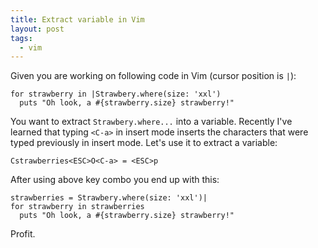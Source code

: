 ```yaml
---
title: Extract variable in Vim
layout: post
tags:
  - vim
---
```


Given you are working on following code in Vim (cursor position is `|`):

    for strawberry in |Strawbery.where(size: 'xxl')
      puts "Oh look, a #{strawberry.size} strawberry!"

You want to extract `Strawbery.where...` into a variable. Recently I've learned
that typing `<C-a>` in insert mode inserts the characters that were typed
previously in insert mode. Let's use it to extract a variable:

    Cstrawberries<ESC>O<C-a> = <ESC>p

After using above key combo you end up with this:

    strawberries = Strawbery.where(size: 'xxl')|
    for strawberry in strawberries
      puts "Oh look, a #{strawberry.size} strawberry!"

Profit.
